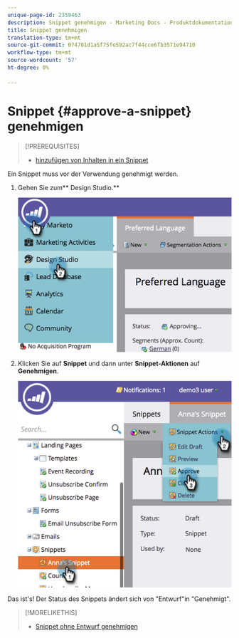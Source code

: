 ```yaml
---
unique-page-id: 2359463
description: Snippet genehmigen - Marketing Docs - Produktdokumentation
title: Snippet genehmigen
translation-type: tm+mt
source-git-commit: 074701d1a5f75fe592ac7f44cce6fb3571e94710
workflow-type: tm+mt
source-wordcount: '57'
ht-degree: 0%

---
```



# Snippet {#approve-a-snippet} genehmigen

>[!PREREQUISITES]
>
>* [hinzufügen von Inhalten in ein Snippet](add-content-to-a-snippet.md)

>



Ein Snippet muss vor der Verwendung genehmigt werden.

1. Gehen Sie zum** Design Studio.**

   ![](assets/image2014-9-16-8-3a55-3a15.png)

1. Klicken Sie auf **Snippet** und dann unter **Snippet-Aktionen** auf **Genehmigen**.

   ![](assets/image2014-9-16-8-3a55-3a24.png)

Das ist&#39;s! Der Status des Snippets ändert sich von &quot;Entwurf&quot;in &quot;Genehmigt&quot;.

>[!MORELIKETHIS]
>
>* [Snippet ohne Entwurf genehmigen](approve-a-snippet-with-no-draft.md)

>



